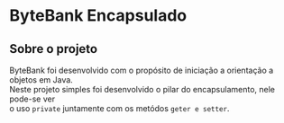 # **__ByteBank Encapsulado__**  


## **__Sobre o projeto__**


ByteBank foi desenvolvido com o propósito de iniciação a orientação a objetos em Java.  
Neste projeto simples foi desenvolvido o pilar do encapsulamento, nele pode-se ver  
o uso ```private``` juntamente com os metódos ```geter e setter```.  

